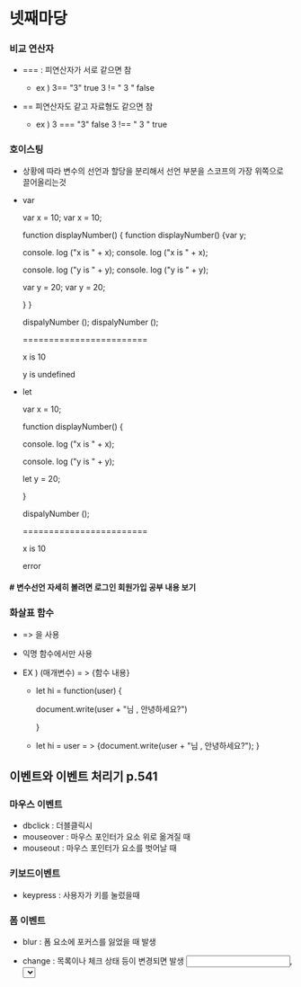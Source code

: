 # 넷째마당 



### 비교 연산자

- === : 피연산자가 서로 같으면 참
  - ex ) 3== "3"  true  		 3 != " 3 " false

- == 피연산자도 같고 자료형도 같으면 참
  - ex ) 3 === "3"  false       3 !== " 3  " true



### 호이스팅

- 상황에 따라 변수의 선언과 할당을 분리해서 선언 부분을 스코프의 가장 위쪽으로 끌어올리는것



- var

  var x = 10;																		var x = 10;

  function displayNumber() {										  function displayNumber() {var y;

  console. log ("x  is  " +  x);											  console. log ("x  is  " +  x);	

  console. log ("y  is  " +  y);                                               console. log ("y  is  " +  y);             

  var y = 20;																		  var y = 20;

  }																						  }

  dispalyNumber ();															dispalyNumber ();

  ========================

  x is 10

  y is undefined



- let

  var x = 10;																		

  function displayNumber() {										  

  console. log ("x  is  " +  x);											  	

  console. log ("y  is  " +  y);                                                

  let y = 20;																

  }																						

  dispalyNumber ();															

  ========================

  x is 10

  error

#### #   변수선언 자세히 볼려면 로그인 회원가입 공부 내용 보기



### 화살표 함수 

- => 을 사용 

- 익명 함수에서만 사용

- EX )  (매개변수) = > {함수 내용}

  - let hi = function(user) {

    document.write(user + "님 , 안녕하세요?")

    }

  - let hi = user = > {document.write(user + "님 , 안녕하세요?"); }



## 이벤트와 이벤트 처리기 p.541 

### 마우스 이벤트

- dbclick : 더블클릭시
- mouseover : 마우스 포인터가 요소 위로 옮겨질 때 
- mouseout : 마우스 포인터가 요소를 벗어날 때



### 키보드이벤트

- keypress : 사용자가 키를 눌렀을때 

### 폼 이벤트

- blur : 폼 요소에 포커스를 잃었을 때 발생

- change : 목록이나 체크 상태 등이 변경되면 발생 <input>, <select>, <textarea> 태그에서 사용
- focus : 폼 요소에 포커스가 놓였을 때 발생 <label>, <select>, <textarea>, <button> 태그에서 사용
- reset : 폼이 리셋되었을 때 
- submit : submit 버튼을 클릭할떄



## 이벤트 처리기

- <태그 on이벤트명 = "함수명">



## dom을 이용한 이벤트 처리기

- 문서 객체 모델 (DOM) : 객체를 사용해 웹 문서를 관리하는 방법
- 웹 요소.onclick = 함수;



- 방법 1: 웹 요소를 변수로 지정 & 미리 만든 함수 사용

  var changeBttn = document.querySelector ("#change");

  changeBttn.onclick = changeColor;

  

  function changeColor( ) {

  document.querySelector("p").style.color = "#f00";}

-  방법 2 : 웹요소를 따로 변수로 만들지 않고 사용

  document.querySelector ("#change").onclick = changeColor;

  

  function changeColor( ) {

  document.querySelector("p").style.color = "#f00";}

- 방법 3: 함수를 직접 선언

  document.querySelector ("#change").onclick = function(){

  document.querySelector("p").style.color = "#f00";}



### 객체 

- Date 객체의 인스턴스 만들기

  var onw = new Date();

  document.write(" 현재 시각은 " + now )'

- 프로퍼티 : 객체의 특징이나 속성을 나타냄

- 메서드 : 객체에서 할 수 있는 동작을 표현

## 배열



### Array 객체로 배열 만들기

- 초깃값이 없는 경우
  - var numbers = new Array(); // 배열 크기 지정 안함
  - var numbers = new Array(4); // 배열 크기 지정 
- 초깃값이 있는 경우
  - var number = ["",""];
  - var numbers = Array ("","");

###  Array 객체의 length 프로퍼티 사용

- 배열 요소의 개수를 알려줌

  var numbers = ["one", "two"];

  for (i = 0; i < numers.length; i++) {

  document.write("<p>" + numbers[i] + "</p>");}

  

  

### js의 내장 객체 p.577

- window : 브라우저 창이 열릴 때마다 하나씩 만들어짐. 브라우저 창 안의 요소 중에서 최상위에 있음
- document : 웹 문서마다 하나씩 있으며 <body>태그를 만나면 만들어짐. html 문서으 ㅣ정보가 담겨 있음
- navigator : 현자 사용하는 브라우저의 정보가 들어있음
- history : 현재 창엥서 사용자의 방문 기록을 저장
- location : 현재 페이지의 url 정보가 담겨 있음
- screen : 현재 사용하는 화면 정보를 다룸

#### window 객체의 프로퍼티

- window.

##### 새브라우저 창을 여는 open()메서드

- window.open (경로, 창 이름, 창 옵션)